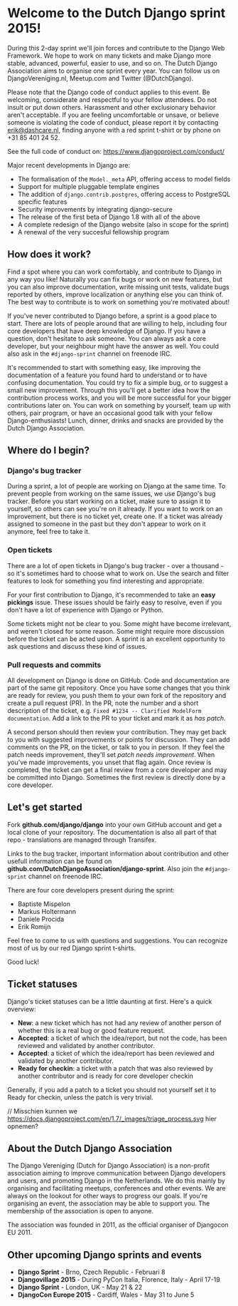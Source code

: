 # Welcome to the Dutch Django sprint 2015!

During this 2-day sprint we'll join forces and contribute to the Django Web
Framework. We hope to work on many tickets and make Django more stable,
advanced, powerful, easier to use, and so on. The Dutch Django Association aims
to organise one sprint every year. You can follow us on DjangoVereniging.nl,
Meetup.com and Twitter (@DutchDjango).

Please note that the Django code of conduct applies to this event. Be welcoming,
considerate and respectful to your fellow attendees. Do not insult or put down
others. Harassment and other exclusionary behavior aren't acceptable.
If you are feeling uncomfortable or unsave, or believe someone is violating the
code of conduct, please report it by contacting erik@dashcare.nl,
finding anyone with a red sprint t-shirt or by phone on +31 85 401 24 52.

See the full code of conduct on:
https://www.djangoproject.com/conduct/

Major recent developments in Django are:

- The formalisation of the `Model._meta` API, offering access to model fields
- Support for multiple pluggable template engines
- The addition of `django.contrib.postgres`, offering access to PostgreSQL specific features
- Security improvements by integrating django-secure
- The release of the first beta of Django 1.8 with all of the above
- A complete redesign of the Django website (also in scope for the sprint)
- A renewal of the very succesful fellowship program

## How does it work?

Find a spot where you can work comfortably, and contribute to Django in any way
you like! Naturally you can fix bugs or work on new features, but you can also
improve documentation, write missing unit tests, validate bugs reported by
others, improve localization or anything else you can think of. The best way
to contribute is to work on something you're motivated about!

If you've never contributed to Django before, a sprint is a good place to
start. There are lots of people around that are willing to help, including four
core developers that have deep knowledge of Django. If you have a question,
don't hesitate to ask someone. You can always ask a core developer, but your
neighbour might have the answer as well. You could also ask in the
`#django-sprint` channel on freenode IRC.

It's recommended to start with something easy, like improving the documentation
of a feature you found hard to understand or to have confusing documentation.
You could try to fix a simple bug, or to suggest a small new improvement.
Through this you'll get a better idea how the contribution process works, and
you will be more successful for your bigger contributions later on. You can work
on something by yourself, team up with others, pair program, or have an occasional
good talk with your fellow Django-enthusiasts! Lunch, dinner, drinks and snacks
are provided by the Dutch Django Association.


## Where do I begin?

### Django's bug tracker

During a sprint, a lot of people are working on Django at the same time. To
prevent people from working on the same issues, we use Django's bug tracker.
Before you start working on a ticket, make sure to assign it to yourself, so
others can see you're on it already. If you want to work on an improvement, but
there is no ticket yet, create one. If a ticket was already assigned to someone
in the past but they don't appear to work on it anymore, feel free to take it.

### Open tickets

There are a lot of open tickets in Django's bug tracker - over a thousand - so
it's sometimes hard to choose what to work on. Use the search and filter
features to look for something you find interesting and appropriate.

For your first contribution to Django, it's recommended to take an **easy
pickings** issue. These issues should be fairly easy to resolve, even if you
don't have a lot of experience with Django or Python.

Some tickets might not be clear to you. Some might have become irrelevant, and
weren't closed for some reason. Some might require more discussion before the
ticket can be acted upon. A sprint is an excellent opportunity to ask questions
and discuss these kind of issues.

### Pull requests and commits

All development on Django is done on GitHub. Code and documentation are part of
the same git repository. Once you have some changes that you think are ready
for review, you push them to your own fork of the repository and create a pull
request (PR). In the PR, note the number and a short description of the ticket,
e.g. `Fixed #1234 -- Clarified ModelForm documentation`. Add a link to the PR
to your ticket and mark it as *has patch*.

A second person should then review your contribution. They may get back to you
with suggested improvements or points for discussion. They can add comments on
the PR, on the ticket, or talk to you in person. If they feel the patch needs
improvement, they'll set *patch needs improvement*. When you've made improvements,
you unset that flag again. Once review is completed, the ticket can get a final
review from a core developer and may be committed into Django. Sometimes the first
review is directly done by a core developer.


## Let's get started

Fork **github.com/django/django** into your own GitHub account and get a local
clone of your repository. The documentation is also all part of that repo -
translations are managed through Transifex.

Links to the bug tracker, important information about contribution and other
usefull information can be found on
**github.com/DutchDjangoAssociation/django-sprint**. Also join the
`#django-sprint` channel on freenode IRC.

There are four core developers present during the sprint:

- Baptiste Mispelon
- Markus Holtermann
- Daniele Procida
- Erik Romijn

Feel free to come to us with questions and suggestions. You can recognize most
of us by our red Django sprint t-shirts.

Good luck!


## Ticket statuses

Django's ticket statuses can be a little daunting at first. Here's a quick
overview:

- **New**: a new ticket which has not had any review of another person of whether
  this is a real bug or good feature request.
- **Accepted**: a ticket of which the idea/report, but not the code, has been
  reviewed and validated by another contributor.
- **Accepted**: a ticket of which the idea/report has been
  reviewed and validated by another contributor.
- **Ready for checkin**: a ticket with a patch that was also reviewed by another
  contributor and is ready for core developer checkin

Generally, if you add a patch to a ticket you should not yourself set it to
Ready for checkin, unless the patch is very trivial.

// Misschien kunnen we https://docs.djangoproject.com/en/1.7/_images/triage_process.svg hier opnemen?

## About the Dutch Django Association

The Django Vereniging (Dutch for Django Association) is a non-profit association
aiming to improve communication between Django developers and users, and promoting
Django in the Netherlands. We do this mainly by organising and facilitating meetups,
conferences and other events. We are always on the lookout for other ways to
progress our goals. If you're organising an event, the association may be able
to support you. The membership of the association is open to anyone.

The association was founded in 2011, as the official organiser of Djangocon EU 2011.

## Other upcoming Django sprints and events

- **Django Sprint** - Brno, Czech Republic - Februari 8
- **Djangovillage 2015** - During PyCon Italia, Florence, Italy - April 17-19
- **Django Sprint** - London, UK - May 21 & 22
- **DjangoCon Europe 2015** - Cardiff, Wales - May 31 to June 5

